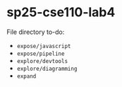 # sp25-cse110-lab4
File directory to-do:
- `expose/javascript`
- `expose/pipeline`
- `explore/devtools`
- `explore/diagramming`
- `expand` 
